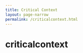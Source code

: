 ```yaml
---
title: Critical Context
layout: page-narrow
permalink: /criticalcontext.html
---
```


# criticalcontext 


